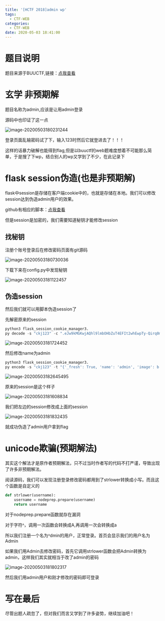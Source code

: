 ```yaml
---
title: '[HCTF 2018]admin wp'
tags:
  - CTF-WEB
categories:
  - CTF-WEB
date: 2020-05-03 18:41:00
---
```

# 题目说明

题目来源于BUUCTF,链接：[点我查看](https://buuoj.cn/challenges#[HCTF%202018]admin)

# 玄学 非预期解

题目名称为admin,应该是让用admin登录

源码中也印证了这一点

![image-20200503180231244](https://cdn.jsdelivr.net/gh/zss192/Typora-notes@latest/images/image-20200503180231244.png)

登录页面乱输密码试了下，输入123时然后它就登进去了！！！

这样的话暴力破解也能得到flag,但是以buuctf的web题难度想着不可能那么简单，于是搜了下wp，结合别人的wp又学到了不少，在此记录下

# flask session伪造(也是非预期解)

flask中session是存储在客户端cookie中的，也就是存储在本地。我们可以修改session达到伪造admin用户的效果。

github有相应的脚本：[点我查看](https://github.com/noraj/flask-session-cookie-manager)

但是session是加密的，我们需要知道秘钥才能修改session

## 找秘钥

注册个账号登录后在修改密码页面有git源码

![image-20200503180730036](https://cdn.jsdelivr.net/gh/zss192/Typora-notes@latest/images/image-20200503180730036.png)

下载下来在config.py中发现秘钥

![image-20200503181122457](https://cdn.jsdelivr.net/gh/zss192/Typora-notes@latest/images/image-20200503181122457.png)

## 伪造session

然后我们就可以用脚本伪造session了

先解密原来的session

```python
python3 flask_session_cookie_manager3.
py decode -s "ckj123" -c ".eJw9kMGKwjAQhl9lmbOHbZuT4EFIt2whEwpTy-Qirq0mqXGhKtqI775VFk8D__fzDTN3WO-G7mRhfh4u3QzWroX5HT5-YA7YVAk2amRCz7FPlVQCCyU4_QrGo9XSOKS9UN5YDqseJaco-9uUZVqWjklFDtOMedQyv2qqMlPkV-ON51BHLMrA0QZTrJx6OqkNnNbTzjxTTTX1sMenI1YjFsbqphaKeNQNZ-hLr2krmFpn5HIBjxlsT8Nuff7tu-P7BE15ogu0iozTzXdkvxSY5qMie-C4F0aW1pBKkaqIobpxPHi8Ll46Fzb77m2qDytU_-S4CROABGZwOXXD62eQfMLjD-mobCE.Xq5sUg.8y1k1rWI_KY5cx0H4qGeLmOYtLw"
```

![image-20200503181724452](https://cdn.jsdelivr.net/gh/zss192/Typora-notes@latest/images/image-20200503181608834.png)



然后修改name为admin

```python
python3 flask_session_cookie_manager3.
py encode -s "ckj123" -t "{'_fresh': True, 'name': 'admin', 'image': b'RUM3', 'user_id': '10', '_id': b'5d55c2a3cc960384c8caff3a86b58826abed46649158782ba33bbbc13810947da0f6cbe34bfc8fdeb3afe7fce55a71d0f3d533c424fa9e81629f762c978a7bd0', 'csrf_token': b'9158ca16b9b3b087a218ec88d2ae365436d1c9c7'}"
```

![image-20200503182645495](https://cdn.jsdelivr.net/gh/zss192/Typora-notes@latest/images/image-20200503181802317.png)



原来的session是这个样子

![image-20200503181608834](https://cdn.jsdelivr.net/gh/zss192/Typora-notes@latest/images/image-20200503181724452.png)

我们把左边的session修改成上面的session

![image-20200503181832435](https://cdn.jsdelivr.net/gh/zss192/Typora-notes@latest/images/image-20200503181832435.png)

就成功伪造了admin用户拿到flag

# unicode欺骗(预期解法)

其实这个解法才是原作者预期解法，只不过当时作者写的代码不打严谨，导致出现了许多非预期解法。

阅读源码，我们可以发现注册登录修改密码都用到了strlower转换成小写。而且这个函数是自定义的

```python
def strlower(username):
    username = nodeprep.prepare(username)
    return username
```

对于nodeprep.prepare函数就存在漏洞

对于字符ᴬ，调用一次函数会转换成A,再调用一次会转换成a

所以我们注册一个名为ᴬdmin的用户，正常登录。首页会显示我们的用户名为Admin

如果我们用Admin去修改密码，首先它调用strlower函数会把Admin转换为admin，这样我们其实就相当于改了admin的密码

![image-20200503181802317](https://cdn.jsdelivr.net/gh/zss192/Typora-notes@latest/images/image-20200503182645495.png)

然后我们用admin用户和刚才修改的密码即可登录

# 写在最后

尽管出题人疏忽了，但对我们而言又学到了许多姿势，继续加油吧！